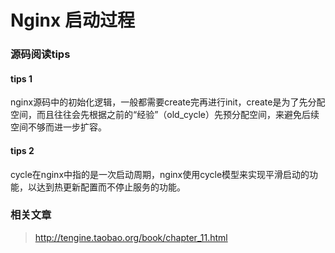 # Nginx 启动过程

### 源码阅读tips
#### tips 1
nginx源码中的初始化逻辑，一般都需要create完再进行init，create是为了先分配空间，而且往往会先根据之前的“经验”（old_cycle）先预分配空间，来避免后续空间不够而进一步扩容。
#### tips 2
cycle在nginx中指的是一次启动周期，nginx使用cycle模型来实现平滑启动的功能，以达到热更新配置而不停止服务的功能。



### 相关文章
> http://tengine.taobao.org/book/chapter_11.html